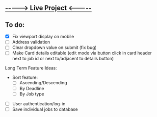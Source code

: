 ## [-----> Live Project <-----](https://ploymahloy.github.io/construction-work-orders/)

## To do:

- [x] Fix viewport display on mobile
- [ ] Address validation
- [ ] Clear dropdown value on submit (fix bug)
- [ ] Make Card details editable (edit mode via button click in card header next to job id or next to/adjacent to details button)

Long Term Feature Ideas:

- Sort feature:
  - [ ] Ascending/Descending
  - [ ] By Deadline
  - [ ] By Job type
- [ ] User authentication/log-in
- [ ] Save individual jobs to database
